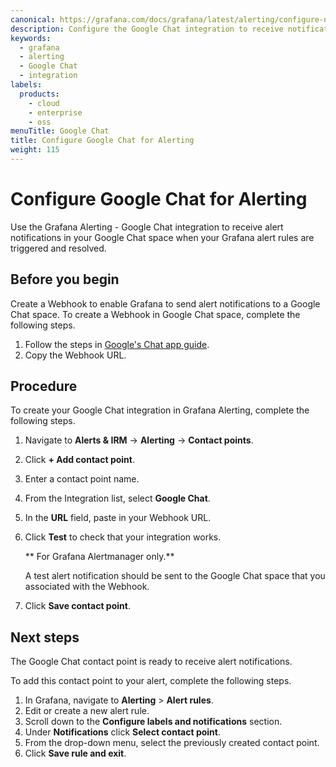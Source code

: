 ```yaml
---
canonical: https://grafana.com/docs/grafana/latest/alerting/configure-notifications/manage-contact-points/integrations/configure-google-chat/
description: Configure the Google Chat integration to receive notifications when your alerts are firing
keywords:
  - grafana
  - alerting
  - Google Chat
  - integration
labels:
  products:
    - cloud
    - enterprise
    - oss
menuTitle: Google Chat
title: Configure Google Chat for Alerting
weight: 115
---
```


# Configure Google Chat for Alerting

Use the Grafana Alerting - Google Chat integration to receive alert notifications in your Google Chat space when your Grafana alert rules are triggered and resolved.

## Before you begin

Create a Webhook to enable Grafana to send alert notifications to a Google Chat space.
To create a Webhook in Google Chat space, complete the following steps.

1. Follow the steps in [Google's Chat app guide](https://developers.google.com/workspace/chat/quickstart/webhooks#create_a_webhook).
1. Copy the Webhook URL.

## Procedure

To create your Google Chat integration in Grafana Alerting, complete the following steps.

1. Navigate to **Alerts & IRM** -> **Alerting** -> **Contact points**.
1. Click **+ Add contact point**.
1. Enter a contact point name.
1. From the Integration list, select **Google Chat**.
1. In the **URL** field, paste in your Webhook URL.
1. Click **Test** to check that your integration works.

   ** For Grafana Alertmanager only.**

   A test alert notification should be sent to the Google Chat space that you associated with the Webhook.

1. Click **Save contact point**.

## Next steps

The Google Chat contact point is ready to receive alert notifications.

To add this contact point to your alert, complete the following steps.

1. In Grafana, navigate to **Alerting** > **Alert rules**.
1. Edit or create a new alert rule.
1. Scroll down to the **Configure labels and notifications** section.
1. Under **Notifications** click **Select contact point**.
1. From the drop-down menu, select the previously created contact point.
1. Click **Save rule and exit**.
